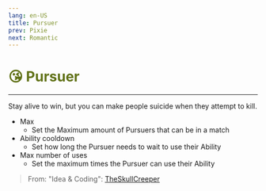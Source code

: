 ```yaml
---
lang: en-US
title: Pursuer
prev: Pixie
next: Romantic
---
```


# <font color="#617218">😘 <b>Pursuer</b></font> <Badge text="Benign" type="tip" vertical="middle"/>
---

Stay alive to win, but you can make people suicide when they attempt to kill.
* Max
  * Set the Maximum amount of Pursuers that can be in a match
* Ability cooldown
  * Set how long the Pursuer needs to wait to use their Ability
* Max number of uses
  * Set the maximum times the Pursuer can use their Ability

> From: "Idea & Coding": [TheSkullCreeper](https://github.com/Loonie-Toons)